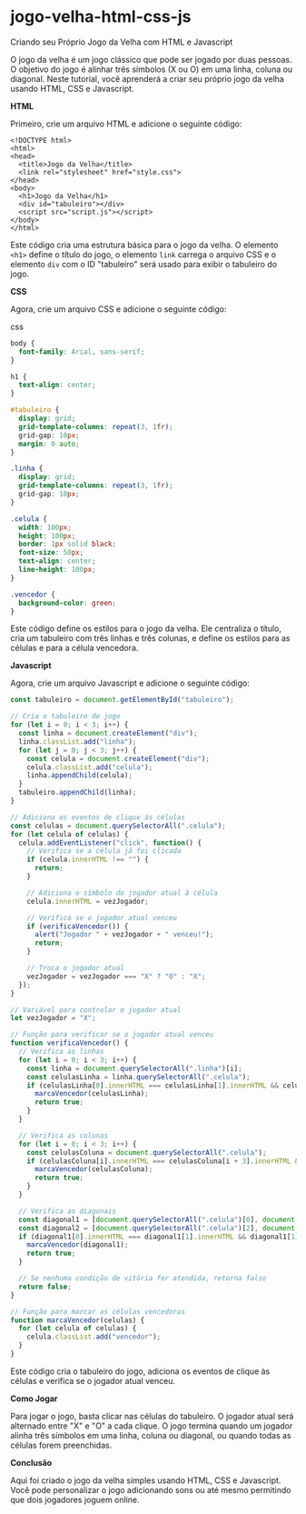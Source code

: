# jogo-velha-html-css-js
Criando seu Próprio Jogo da Velha com HTML e Javascript

O jogo da velha é um jogo clássico que pode ser jogado por duas pessoas. O objetivo do jogo é alinhar três símbolos (X ou O) em uma linha, coluna ou diagonal. Neste tutorial, você aprenderá a criar seu próprio jogo da velha usando HTML, CSS e Javascript.

**HTML**

Primeiro, crie um arquivo HTML e adicione o seguinte código:

```plaintext
<!DOCTYPE html>
<html>
<head>
  <title>Jogo da Velha</title>
  <link rel="stylesheet" href="style.css">
</head>
<body>
  <h1>Jogo da Velha</h1>
  <div id="tabuleiro"></div>
  <script src="script.js"></script>
</body>
</html>
```

Este código cria uma estrutura básica para o jogo da velha. O elemento `<h1>` define o título do jogo, o elemento `link` carrega o arquivo CSS e o elemento `div` com o ID "tabuleiro" será usado para exibir o tabuleiro do jogo.

**CSS**

Agora, crie um arquivo CSS e adicione o seguinte código:

css

```css
body {
  font-family: Arial, sans-serif;
}

h1 {
  text-align: center;
}

#tabuleiro {
  display: grid;
  grid-template-columns: repeat(3, 1fr);
  grid-gap: 10px;
  margin: 0 auto;
}

.linha {
  display: grid;
  grid-template-columns: repeat(3, 1fr);
  grid-gap: 10px;
}

.celula {
  width: 100px;
  height: 100px;
  border: 1px solid black;
  font-size: 50px;
  text-align: center;
  line-height: 100px;
}

.vencedor {
  background-color: green;
}
```

Este código define os estilos para o jogo da velha. Ele centraliza o título, cria um tabuleiro com três linhas e três colunas, e define os estilos para as células e para a célula vencedora.

**Javascript**

Agora, crie um arquivo Javascript e adicione o seguinte código:

```javascript
const tabuleiro = document.getElementById("tabuleiro");

// Cria o tabuleiro do jogo
for (let i = 0; i < 3; i++) {
  const linha = document.createElement("div");
  linha.classList.add("linha");
  for (let j = 0; j < 3; j++) {
    const celula = document.createElement("div");
    celula.classList.add("celula");
    linha.appendChild(celula);
  }
  tabuleiro.appendChild(linha);
}

// Adiciona os eventos de clique às células
const celulas = document.querySelectorAll(".celula");
for (let celula of celulas) {
  celula.addEventListener("click", function() {
    // Verifica se a célula já foi clicada
    if (celula.innerHTML !== "") {
      return;
    }

    // Adiciona o símbolo do jogador atual à célula
    celula.innerHTML = vezJogador;

    // Verifica se o jogador atual venceu
    if (verificaVencedor()) {
      alert("Jogador " + vezJogador + " venceu!");
      return;
    }

    // Troca o jogador atual
    vezJogador = vezJogador === "X" ? "O" : "X";
  });
}

// Variável para controlar o jogador atual
let vezJogador = "X";

// Função para verificar se o jogador atual venceu
function verificaVencedor() {
  // Verifica as linhas
  for (let i = 0; i < 3; i++) {
    const linha = document.querySelectorAll(".linha")[i];
    const celulasLinha = linha.querySelectorAll(".celula");
    if (celulasLinha[0].innerHTML === celulasLinha[1].innerHTML && celulasLinha[1].innerHTML === celulasLinha[2].innerHTML && celulasLinha[0].innerHTML !== "") {
      marcaVencedor(celulasLinha);
      return true;
    }
  }

  // Verifica as colunas
  for (let i = 0; i < 3; i++) {
    const celulasColuna = document.querySelectorAll(".celula");
    if (celulasColuna[i].innerHTML === celulasColuna[i + 3].innerHTML && celulasColuna[i + 3].innerHTML === celulasColuna[i + 6].innerHTML && celulasColuna[i].innerHTML !== "") {
      marcaVencedor(celulasColuna);
      return true;
    }
  }

  // Verifica as diagonais
  const diagonal1 = [document.querySelectorAll(".celula")[0], document.querySelectorAll(".celula")[4], document.querySelectorAll(".celula")[8]];
  const diagonal2 = [document.querySelectorAll(".celula")[2], document.querySelectorAll(".celula")[4], document.querySelectorAll(".celula")[6]];
  if (diagonal1[0].innerHTML === diagonal1[1].innerHTML && diagonal1[1].innerHTML === diagonal1[2].innerHTML && diagonal1[0].innerHTML !== "" || diagonal2[0].innerHTML === diagonal2[1].innerHTML && diagonal2[1].innerHTML === diagonal2[2].innerHTML && diagonal2[0].innerHTML !== "") {
    marcaVencedor(diagonal1);
    return true;
  }

  // Se nenhuma condição de vitória for atendida, retorna falso
  return false;
}

// Função para marcar as células vencedoras
function marcaVencedor(celulas) {
  for (let celula of celulas) {
    celula.classList.add("vencedor");
  }
}
```

Este código cria o tabuleiro do jogo, adiciona os eventos de clique às células e verifica se o jogador atual venceu.

**Como Jogar**

Para jogar o jogo, basta clicar nas células do tabuleiro. O jogador atual será alternado entre "X" e "O" a cada clique. O jogo termina quando um jogador alinha três símbolos em uma linha, coluna ou diagonal, ou quando todas as células forem preenchidas.

**Conclusão**

Aqui foi criado o jogo da velha simples usando HTML, CSS e Javascript. Você pode personalizar o jogo adicionando sons ou até mesmo permitindo que dois jogadores joguem online.
